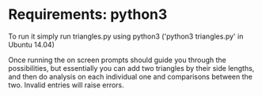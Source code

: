 # Requirements: python3

To run it simply run triangles.py using python3 ('python3 triangles.py' in Ubuntu 14.04)

Once running the on screen prompts should guide you through the possibilities, but essentially you can add two triangles
by their side lengths, and then do analysis on each individual one and comparisons between the two. Invalid entries
will raise errors.
